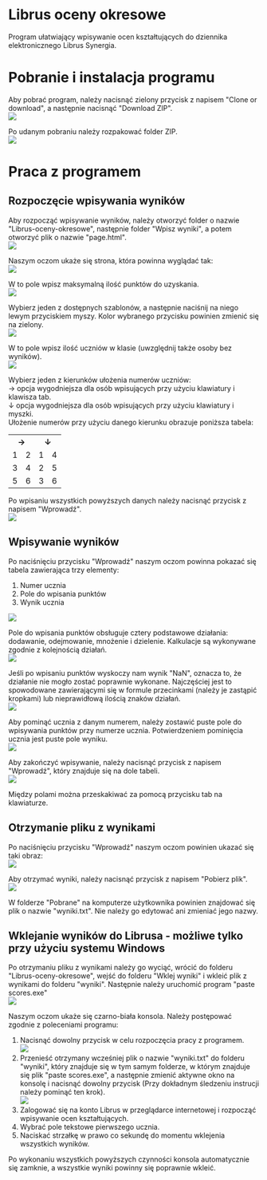 # Librus oceny okresowe
Program ułatwiający wpisywanie ocen kształtujących do dziennika elektronicznego Librus Synergia.

# Pobranie i instalacja programu
Aby pobrać program, należy nacisnąć zielony przycisk z napisem "Clone or download", a następnie nacisnąć "Download ZIP".<br>
![](https://i.imgur.com/0GiJBMX.gif)

Po udanym pobraniu należy rozpakować folder ZIP.<br>
![](https://i.imgur.com/GZL9nFJ.gif)

# Praca z programem

## Rozpoczęcie wpisywania wyników

Aby rozpocząć wpisywanie wyników, należy otworzyć folder o nazwie "Librus-oceny-okresowe", następnie folder "Wpisz wyniki", a potem otworzyć plik o nazwie "page.html".<br>
![](https://i.imgur.com/oufxKse.gif)

Naszym oczom ukaże się strona, która powinna wyglądać tak:<br>
![](https://i.imgur.com/txPJdhL.png)

W to pole wpisz maksymalną ilość punktów do uzyskania.<br>
![](https://i.imgur.com/3kLVQdH.gif)

Wybierz jeden z dostępnych szablonów, a następnie naciśnij na niego lewym przyciskiem myszy. Kolor wybranego przycisku powinien zmienić się na zielony.<br>
![](https://i.imgur.com/gbtKMJd.gif)

W to pole wpisz ilość uczniów w klasie (uwzględnij także osoby bez wyników).<br>
![](https://i.imgur.com/jfsVpEz.gif)

Wybierz jeden z kierunków ułożenia numerów uczniów:<br>
→ opcja wygodniejsza dla osób wpisujących przy użyciu klawiatury i klawisza tab.<br>
↓ opcja wygodniejsza dla osób wpisujących przy użyciu klawiatury i myszki.<br>
Ułożenie numerów przy użyciu danego kierunku obrazuje poniższa tabela:

<table>
    <tbody>
        <tr>
            <th colspan=2>→</th>
            <th colspan=2>↓</th>
        </tr>
        <tr>
            <td>1</td>
            <td>2</td>
            <td>1</td>
            <td>4</td>
        </tr>
        <tr>
            <td>3</td>
            <td>4</td>
            <td>2</td>
            <td>5</td>
        </tr>
        <tr>
            <td>5</td>
            <td>6</td>
            <td>3</td>
            <td>6</td>
        </tr>
    </tbody>
</table>

Po wpisaniu wszystkich powyższych danych należy nacisnąć przycisk z napisem "Wprowadź".<br>
![](https://i.imgur.com/0a0CMKj.gif)

## Wpisywanie wyników

Po naciśnięciu przycisku "Wprowadź" naszym oczom powinna pokazać się tabela zawierająca trzy elementy:
1. Numer ucznia
1. Pole do wpisania punktów
1. Wynik ucznia

![](https://i.imgur.com/f6ujRWN.png)

Pole do wpisania punktów obsługuje cztery podstawowe działania: dodawanie, odejmowanie, mnożenie i dzielenie. Kalkulacje są wykonywane zgodnie z kolejnością działań.<br>
![](https://i.imgur.com/wTBqZjJ.png)

Jeśli po wpisaniu punktów wyskoczy nam wynik "NaN", oznacza to, że działanie nie mogło zostać poprawnie wykonane. Najczęściej jest to spowodowane zawierającymi się w formule przecinkami (należy je zastąpić kropkami) lub nieprawidłową ilością znaków działań.<br>
![](https://i.imgur.com/8pTkF6h.png)

Aby pominąć ucznia z danym numerem, należy zostawić puste pole do wpisywania punktów przy numerze ucznia. Potwierdzeniem pominięcia ucznia jest puste pole wyniku.<br>
![](https://i.imgur.com/A4bbXJ0.gif)

Aby zakończyć wpisywanie, należy nacisnąć przycisk z napisem "Wprowadź", który znajduje się na dole tabeli.<br>
![](https://i.imgur.com/M1T22rp.gif)

Między polami można przeskakiwać za pomocą przycisku tab na klawiaturze.

## Otrzymanie pliku z wynikami

Po naciśnięciu przycisku "Wprowadź" naszym oczom powinien ukazać się taki obraz:<br>
![](https://i.imgur.com/pAeoYAP.png)

Aby otrzymać wyniki, należy nacisnąć przycisk z napisem "Pobierz plik".<br>
![](https://i.imgur.com/1Ye4jmz.gif)

W folderze "Pobrane" na komputerze użytkownika powinien znajdować się plik o nazwie "wyniki.txt". Nie należy go edytować ani zmieniać jego nazwy.

## Wklejanie wyników do Librusa - możliwe tylko przy użyciu systemu Windows

Po otrzymaniu pliku z wynikami należy go wyciąć, wrócić do folderu "Librus-oceny-okresowe", wejść do folderu "Wklej wyniki" i wkleić plik z wynikami do folderu "wyniki". Następnie należy uruchomić program "paste scores.exe"<br>
![](https://i.imgur.com/fF513mT.gif)

Naszym oczom ukaże się czarno-biała konsola. Należy postępować zgodnie z poleceniami programu:
1. Nacisnąć dowolny przycisk w celu rozpoczęcia pracy z programem.<br>
![](https://i.imgur.com/BJUQHND.png)
1. Przenieść otrzymany wcześniej plik o nazwie "wyniki.txt" do folderu "wyniki", który znajduje się w tym samym folderze, w którym znajduje się plik "paste scores.exe", a następnie zmienić aktywne okno na konsolę i nacisnąć dowolny przycisk (Przy dokładnym śledzeniu instrucji należy pominąć ten krok).<br>
![](https://i.imgur.com/trxLEaz.png)
1. Zalogować się na konto Librus w przeglądarce internetowej i rozpocząć wpisywanie ocen kształtujących.
1. Wybrać pole tekstowe pierwszego ucznia.
1. Naciskać strzałkę w prawo co sekundę do momentu wklejenia wszystkich wyników.

Po wykonaniu wszystkich powyższych czynności konsola automatycznie się zamknie, a wszystkie wyniki powinny się poprawnie wkleić.
